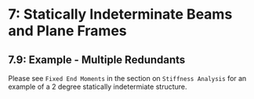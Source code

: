 # 7: Statically Indeterminate Beams and Plane Frames

## 7.9: Example -  Multiple Redundants

Please see ```Fixed End Moments``` in the section on ```Stiffness Analysis```
for an example of a 2 degree statically indetermiate structure.

